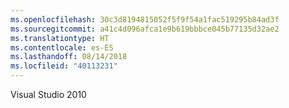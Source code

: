 ```yaml
---
ms.openlocfilehash: 30c3d8194815052f5f9f54a1fac519295b84ad3f
ms.sourcegitcommit: a41c4d096afca1e9b619bbbce045b77135d32ae2
ms.translationtype: HT
ms.contentlocale: es-ES
ms.lasthandoff: 08/14/2018
ms.locfileid: "40113231"
---
```

Visual Studio 2010